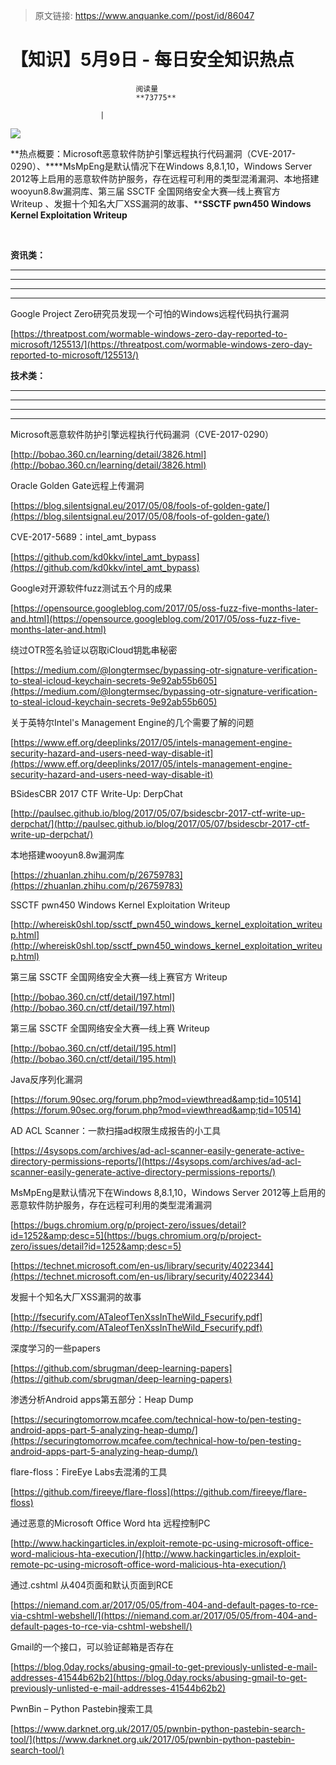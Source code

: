 > 原文链接: https://www.anquanke.com//post/id/86047 


# 【知识】5月9日 - 每日安全知识热点


                                阅读量   
                                **73775**
                            
                        |
                        
                                                                                    



[![](https://p5.ssl.qhimg.com/t01e47343c9383a82a2.png)](https://p5.ssl.qhimg.com/t01e47343c9383a82a2.png)



**热点概要：Microsoft恶意软件防护引擎远程执行代码漏洞（CVE-2017-0290）、****MsMpEng是默认情况下在Windows 8,8.1,10，Windows Server 2012等上启用的恶意软件防护服务，存在远程可利用的类型混淆漏洞、本地搭建wooyun8.8w漏洞库、第三届 SSCTF 全国网络安全大赛—线上赛官方 Writeup 、发掘十个知名大厂XSS漏洞的故事、****SSCTF pwn450 Windows Kernel Exploitation Writeup**

**<br>**































































**资讯类：**

****

****

****

****







































































[](https://www.hackread.com/darkoverlord-hacks-westpark-capital-bank/)































































































































































































































































































Google Project Zero研究员发现一个可怕的Windows远程代码执行漏洞

[https://threatpost.com/wormable-windows-zero-day-reported-to-microsoft/125513/](https://threatpost.com/wormable-windows-zero-day-reported-to-microsoft/125513/) 



**技术类：**

****

****

****





****































































































[](http://motherboard.vice.com/read/the-worst-hacks-of-2016)











[](https://feicong.github.io/tags/macOS%E8%BD%AF%E4%BB%B6%E5%AE%89%E5%85%A8/)



[](https://github.com/GradiusX/HEVD-Python-Solutions/blob/master/Win10%20x64%20v1511/HEVD_arbitraryoverwrite.py)





















































































Microsoft恶意软件防护引擎远程执行代码漏洞（CVE-2017-0290）<br>

[http://bobao.360.cn/learning/detail/3826.html](http://bobao.360.cn/learning/detail/3826.html) 



Oracle Golden Gate远程上传漏洞

[https://blog.silentsignal.eu/2017/05/08/fools-of-golden-gate/](https://blog.silentsignal.eu/2017/05/08/fools-of-golden-gate/) 



CVE-2017-5689：intel_amt_bypass

[https://github.com/kd0kkv/intel_amt_bypass](https://github.com/kd0kkv/intel_amt_bypass) 



Google对开源软件fuzz测试五个月的成果

[https://opensource.googleblog.com/2017/05/oss-fuzz-five-months-later-and.html](https://opensource.googleblog.com/2017/05/oss-fuzz-five-months-later-and.html) 



绕过OTR签名验证以窃取iCloud钥匙串秘密

[https://medium.com/@longtermsec/bypassing-otr-signature-verification-to-steal-icloud-keychain-secrets-9e92ab55b605](https://medium.com/@longtermsec/bypassing-otr-signature-verification-to-steal-icloud-keychain-secrets-9e92ab55b605) 



关于英特尔Intel's Management Engine的几个需要了解的问题

[https://www.eff.org/deeplinks/2017/05/intels-management-engine-security-hazard-and-users-need-way-disable-it](https://www.eff.org/deeplinks/2017/05/intels-management-engine-security-hazard-and-users-need-way-disable-it) 



BSidesCBR 2017 CTF Write-Up: DerpChat

[http://paulsec.github.io/blog/2017/05/07/bsidescbr-2017-ctf-write-up-derpchat/](http://paulsec.github.io/blog/2017/05/07/bsidescbr-2017-ctf-write-up-derpchat/) 



本地搭建wooyun8.8w漏洞库

[https://zhuanlan.zhihu.com/p/26759783](https://zhuanlan.zhihu.com/p/26759783) 



SSCTF pwn450 Windows Kernel Exploitation Writeup

[http://whereisk0shl.top/ssctf_pwn450_windows_kernel_exploitation_writeup.html](http://whereisk0shl.top/ssctf_pwn450_windows_kernel_exploitation_writeup.html) 



第三届 SSCTF 全国网络安全大赛—线上赛官方 Writeup

[http://bobao.360.cn/ctf/detail/197.html](http://bobao.360.cn/ctf/detail/197.html) 



第三届 SSCTF 全国网络安全大赛—线上赛 Writeup

[http://bobao.360.cn/ctf/detail/195.html](http://bobao.360.cn/ctf/detail/195.html) 



Java反序列化漏洞

[https://forum.90sec.org/forum.php?mod=viewthread&amp;tid=10514](https://forum.90sec.org/forum.php?mod=viewthread&amp;tid=10514) 



AD ACL Scanner：一款扫描ad权限生成报告的小工具

[https://4sysops.com/archives/ad-acl-scanner-easily-generate-active-directory-permissions-reports/](https://4sysops.com/archives/ad-acl-scanner-easily-generate-active-directory-permissions-reports/) 



MsMpEng是默认情况下在Windows 8,8.1,10，Windows Server 2012等上启用的恶意软件防护服务，存在远程可利用的类型混淆漏洞

[https://bugs.chromium.org/p/project-zero/issues/detail?id=1252&amp;desc=5](https://bugs.chromium.org/p/project-zero/issues/detail?id=1252&amp;desc=5)

[https://technet.microsoft.com/en-us/library/security/4022344](https://technet.microsoft.com/en-us/library/security/4022344) 



发掘十个知名大厂XSS漏洞的故事

[http://fsecurify.com/ATaleofTenXssInTheWild_Fsecurify.pdf](http://fsecurify.com/ATaleofTenXssInTheWild_Fsecurify.pdf) 



深度学习的一些papers

[https://github.com/sbrugman/deep-learning-papers](https://github.com/sbrugman/deep-learning-papers) 



渗透分析Android apps第五部分：Heap Dump

[https://securingtomorrow.mcafee.com/technical-how-to/pen-testing-android-apps-part-5-analyzing-heap-dump/](https://securingtomorrow.mcafee.com/technical-how-to/pen-testing-android-apps-part-5-analyzing-heap-dump/) 



flare-floss：FireEye Labs去混淆的工具

[https://github.com/fireeye/flare-floss](https://github.com/fireeye/flare-floss) 



通过恶意的Microsoft Office Word hta 远程控制PC

[http://www.hackingarticles.in/exploit-remote-pc-using-microsoft-office-word-malicious-hta-execution/](http://www.hackingarticles.in/exploit-remote-pc-using-microsoft-office-word-malicious-hta-execution/) 



通过.cshtml 从404页面和默认页面到RCE

[https://niemand.com.ar/2017/05/05/from-404-and-default-pages-to-rce-via-cshtml-webshell/](https://niemand.com.ar/2017/05/05/from-404-and-default-pages-to-rce-via-cshtml-webshell/) 



Gmail的一个接口，可以验证邮箱是否存在

[https://blog.0day.rocks/abusing-gmail-to-get-previously-unlisted-e-mail-addresses-41544b62b2](https://blog.0day.rocks/abusing-gmail-to-get-previously-unlisted-e-mail-addresses-41544b62b2) 



PwnBin – Python Pastebin搜索工具

[https://www.darknet.org.uk/2017/05/pwnbin-python-pastebin-search-tool/](https://www.darknet.org.uk/2017/05/pwnbin-python-pastebin-search-tool/)
